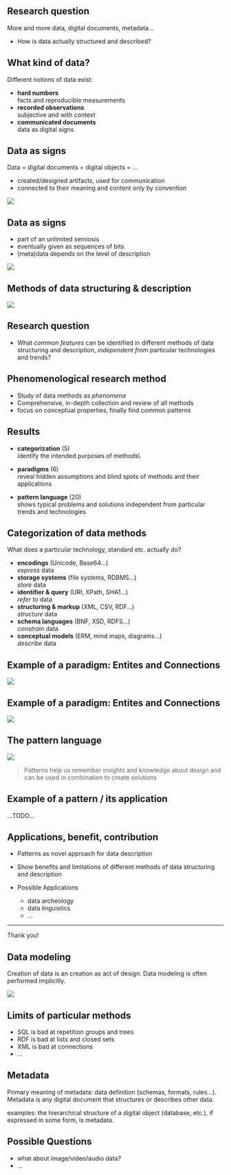 ## Research question

More and more data, digital documents, metadata...

* How is data actually structured and described?

## What kind of data?

Different notions of data exist:

* **hard numbers**\
  facts and reproducible measurements
* **recorded observations**\
  subjective and with context
* **communicated documents**\
  data as digital signs

## Data as signs

Data = digital documents = digital objects = ...

* created/designed artifacts, used for communication
* connected to their meaning and content only by convention

![](img/triangle.png)

## Data as signs

* part of an unlimited semiosis
* eventually given as sequences of bits
* (meta)data depends on the level of description

![](img/triangle-unlimited.png)

## Methods of data structuring & description

![](img/methods.png)

## Research question

<!--
* How are data, digital documents, data objects...
  actually structured and described?
-->

* What *common features* can be identified in different methods of
  data structuring and description, *independent from* particular
  technologies and trends?

## Phenomenological research method

<!--  
* intuiting > analyzing > describing
* phenomena must be experienced to reveal their *essence* 
-->

* Study of data methods as *phenomena*
* Comprehensive, in-depth collection and review of all methods 
* focus on conceptual properties, finally find
  common patterns

## Results

* **categorization** (5)\
  identify the intended purposes of methods\

* **paradigms** (6)\
  reveal hidden assumptions and blind spots of
  methods and their applications

* **pattern language** (20)\
  shows typical problems and solutions independent from
  particular trends and technologies

## Categorization of data methods

What does a particular technology, standard etc. actually do?

* **encodings** (Unicode, Base64...)\
  *express* data
* **storage systems** (file systems, RDBMS...)\
  *store* data
* **identifier & query** (URI, XPath, SHA1...)\
  *refer to* data
* **structuring & markup** (XML, CSV, RDF...)\
  *structure* data
* **schema languages** (BNF, XSD, RDFS...)\
  *constrain* data
* **conceptual models** (ERM, mind maps, diagrams...)\
  *describe* data


## Example of a paradigm: Entites and Connections

<!-- Data structuring and description is shaped by fundamental paradigms. -->

![](img/authorship.png)

## Example of a paradigm: Entites and Connections

![](img/authorship-transformed.png)

## The pattern language

![](img/graph.png)

> Patterns help us remember insights and knowledge about
> design and can be used in combination to create solutions

<!-- 
* The more familiar you are with a pattern language, the more useful it gets.
-->

## Example of a pattern / its application

...TODO...

## Applications, benefit, contribution

* Patterns as novel approach for data description
* Show benefits and limitations of different methods of
  data structuring and description
* Possible Applications

  * data archeology
  * data linguistics
  * ...

---

Thank you!

<!-- # Additional slides -->


## Data modeling

Creation of data is an creation as act of design.
Data modeling is often performed implicitly.

![](img/simpledatamodeling.png)

## Limits of particular methods

* SQL is bad at repetition groups and trees
* RDF is bad at lists and closed sets
* XML is bad at connections
* ...

## Metadata

Primary meaning of metadata: data definition (schemas, formats, rules...).
Metadata is any digital document that structures or describes other data.

examples: the hierarchical structure of a digital object (database, etc.),
if expressed in some form, is metadata.

## Possible Questions

* what about image/video/audio data?
* ...
